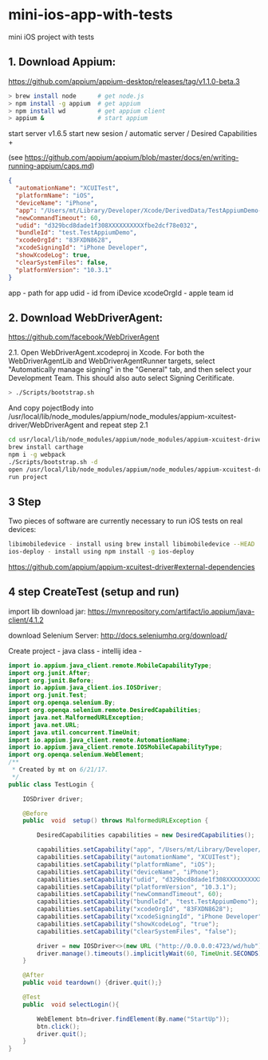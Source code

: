 # mini-ios-app-with-tests
mini iOS project with tests


## 1. Download Appium:
https://github.com/appium/appium-desktop/releases/tag/v1.1.0-beta.3

```sh
> brew install node      # get node.js
> npm install -g appium  # get appium
> npm install wd         # get appium client
> appium &               # start appium
```
start server v1.6.5
start new sesion / automatic server / Desired Capabilities +

(see https://github.com/appium/appium/blob/master/docs/en/writing-running-appium/caps.md)

```json
{
  "automationName": "XCUITest",
  "platformName": "iOS",
  "deviceName": "iPhone",
  "app": "/Users/mt/Library/Developer/Xcode/DerivedData/TestAppiumDemo-gxwrcdhocjqfqocvsjqwjtitgaec/Build/Products/Debug-iphoneos/TestAppiumDemo.app",
  "newCommandTimeout": 60,
  "udid": "d329bcd8dade1f308XXXXXXXXXXfbe2dcf78e032",
  "bundleId": "test.TestAppiumDemo",
  "xcodeOrgId": "83FXDN8628",
  "xcodeSigningId": "iPhone Developer",
  "showXcodeLog": true,
  "clearSystemFiles": false,
  "platformVersion": "10.3.1"
}
```

app - path for app
udid - id from iDevice
xcodeOrgId - apple team id

## 2. Download WebDriverAgent:
https://github.com/facebook/WebDriverAgent

2.1. Open WebDriverAgent.xcodeproj in Xcode. For both the WebDriverAgentLib and WebDriverAgentRunner targets, select "Automatically manage signing" in the "General" tab, and then select your Development Team. This should also auto select Signing Ceritificate.

```sh
> ./Scripts/bootstrap.sh
```

And copy pojectBody into /usr/local/lib/node_modules/appium/node_modules/appium-xcuitest-driver/WebDriverAgent and repeat step 2.1

```sh
cd usr/local/lib/node_modules/appium/node_modules/appium-xcuitest-driver/WebDriverAgent
brew install carthage
npm i -g webpack
./Scripts/bootstrap.sh -d
open /usr/local/lib/node_modules/appium/node_modules/appium-xcuitest-driver/WebDriverAgent/
run project
```
## 3 Step
Two pieces of software are currently necessary to run iOS tests on real devices:
```sh
libimobiledevice - install using brew install libimobiledevice --HEAD
ios-deploy - install using npm install -g ios-deploy
```

https://github.com/appium/appium-xcuitest-driver#external-dependencies

## 4 step CreateTest (setup and run) 
import lib
download jar:
https://mvnrepository.com/artifact/io.appium/java-client/4.1.2

download Selenium Server:
http://docs.seleniumhq.org/download/
 
Create project - java class  - intellij idea - 

```java
import io.appium.java_client.remote.MobileCapabilityType;
import org.junit.After;
import org.junit.Before;
import io.appium.java_client.ios.IOSDriver;
import org.junit.Test;
import org.openqa.selenium.By;
import org.openqa.selenium.remote.DesiredCapabilities;
import java.net.MalformedURLException;
import java.net.URL;
import java.util.concurrent.TimeUnit;
import io.appium.java_client.remote.AutomationName;
import io.appium.java_client.remote.IOSMobileCapabilityType;
import org.openqa.selenium.WebElement;
/**
 * Created by mt on 6/21/17.
 */
public class TestLogin {

    IOSDriver driver;

    @Before
    public  void  setup() throws MalformedURLException {

        DesiredCapabilities capabilities = new DesiredCapabilities();

        capabilities.setCapability("app", "/Users/mt/Library/Developer/Xcode/DerivedData/TestAppiumDemo-gxwrcdhocjqfqocvsjqwjtitgaec/Build/Products/Debug-iphoneos/TestAppiumDemo.app");
        capabilities.setCapability("automationName", "XCUITest");
        capabilities.setCapability("platformName", "iOS");
        capabilities.setCapability("deviceName", "iPhone");
        capabilities.setCapability("udid", "d329bcd8dade1f308XXXXXXXXXXfbe2dcf78e032");
        capabilities.setCapability("platformVersion", "10.3.1");
        capabilities.setCapability("newCommandTimeout", 60);
        capabilities.setCapability("bundleId", "test.TestAppiumDemo");
        capabilities.setCapability("xcodeOrgId", "83FXDN8628");
        capabilities.setCapability("xcodeSigningId", "iPhone Developer");
        capabilities.setCapability("showXcodeLog", "true");
        capabilities.setCapability("clearSystemFiles", "false");

        driver = new IOSDriver<>(new URL ("http://0.0.0.0:4723/wd/hub"), capabilities ); // Breaks here when i debugged
        driver.manage().timeouts().implicitlyWait(60, TimeUnit.SECONDS);
    }

    @After
    public void teardown() {driver.quit();}

    @Test
    public  void selectLogin(){

        WebElement btn=driver.findElement(By.name("StartUp"));
        btn.click();
        driver.quit();
    }
}
```